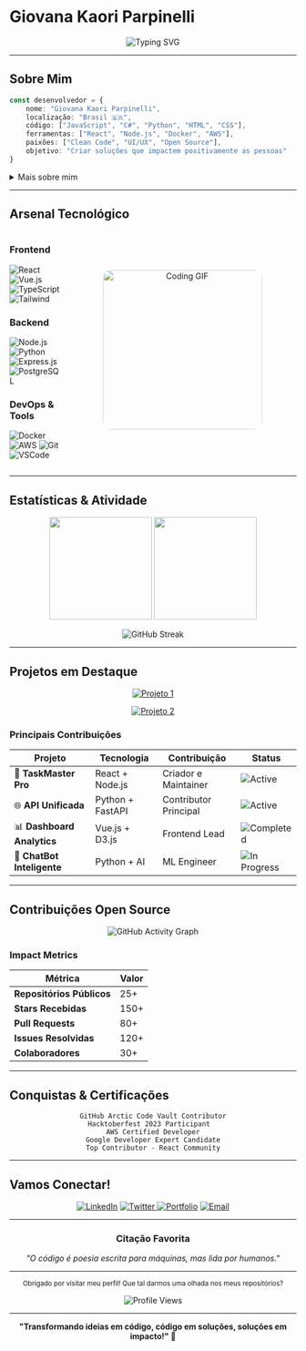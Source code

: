 # Giovana Kaori Parpinelli 

<div align="center">
  
![Typing SVG](https://readme-typing-svg.herokuapp.com?font=Fira+Code&weight=500&size=26&pause=1200&color=ff8451&background=FFF5F500&center=true&vCenter=true&width=650&lines=Desenvolvedora;Transformando+ideias+em+código;Olá!+Bem-vindo+ao+meu+universo!)

</div>

---

## Sobre Mim

```typescript
const desenvolvedor = {
    nome: "Giovana Kaori Parpinelli",
    localização: "Brasil 🇧🇷",
    código: ["JavaScript", "C#", "Python", "HTML", "CSS"],
    ferramentas: ["React", "Node.js", "Docker", "AWS"],
    paixões: ["Clean Code", "UI/UX", "Open Source"],
    objetivo: "Criar soluções que impactem positivamente as pessoas"
}
```

<details>
<summary>Mais sobre mim</summary>
<br>

Atualmente trabalhando em **projetos inovadores com React e Node.js**  
Aprendendo **Machine Learning e Cloud Architecture**  
Procuro colaborar em **projetos open source**  
Pergunte-me sobre **desenvolvimento web, APIs e arquitetura de software**  
Como me encontrar: **kaoriparpinelli@gmail.com**  
Fato curioso: **Adoro resolver problemas complexos com código elegante!**

</details>

---

## Arsenal Tecnológico

<div style="display: flex; align-items: center; justify-content: space-between;">

<div style="flex: 1; padding-right: 10px;">

### Frontend
![React](https://img.shields.io/badge/React-FFE4E6?style=for-the-badge&logo=react&logoColor=61DAFB)
![Vue.js](https://img.shields.io/badge/Vue.js-E6F7FF?style=for-the-badge&logo=vue.js&logoColor=4FC08D)
![TypeScript](https://img.shields.io/badge/TypeScript-F0E6FF?style=for-the-badge&logo=typescript&logoColor=3178C6)
![Tailwind](https://img.shields.io/badge/Tailwind_CSS-E6FFFA?style=for-the-badge&logo=tailwind-css&logoColor=06B6D4)

### Backend
![Node.js](https://img.shields.io/badge/Node.js-E6F7E6?style=for-the-badge&logo=node.js&logoColor=339933)
![Python](https://img.shields.io/badge/Python-FFF5E6?style=for-the-badge&logo=python&logoColor=3776AB)
![Express.js](https://img.shields.io/badge/Express.js-F5F5F5?style=for-the-badge&logo=express&logoColor=000000)
![PostgreSQL](https://img.shields.io/badge/PostgreSQL-E6F3FF?style=for-the-badge&logo=postgresql&logoColor=4169E1)

### DevOps & Tools
![Docker](https://img.shields.io/badge/Docker-E6F8FF?style=for-the-badge&logo=docker&logoColor=2496ED)
![AWS](https://img.shields.io/badge/AWS-FFF4E6?style=for-the-badge&logo=amazon-aws&logoColor=FF9900)
![Git](https://img.shields.io/badge/Git-FFE6E6?style=for-the-badge&logo=git&logoColor=F05032)
![VSCode](https://img.shields.io/badge/VS_Code-E6F0FF?style=for-the-badge&logo=visual-studio-code&logoColor=007ACC)

</div>

<div style="flex: 0 0 400px; text-align: center;">

<img src="https://mir-s3-cdn-cf.behance.net/project_modules/disp/601014116770475.6068beff4640a.gif" width="280" alt="Coding GIF" style="border-radius: 15px; filter: hue-rotate(320deg) saturate(0.7) brightness(1.1);"/>

</div>

</div>

---

## Estatísticas & Atividade

<div align="center">

<img height="180em" src="https://github-readme-stats.vercel.app/api?username=seuusername&show_icons=true&theme=radical&bg_color=0d1117&title_color=B794F6&text_color=A0AEC0&icon_color=81E6D9&border_color=2D3748"/>

<img height="180em" src="https://github-readme-stats.vercel.app/api/top-langs/?username=seuusername&layout=compact&theme=radical&bg_color=0d1117&title_color=B794F6&text_color=A0AEC0&border_color=2D3748"/>

</div>

<div align="center">

![GitHub Streak](https://github-readme-streak-stats.herokuapp.com/?user=seuusername&theme=radical&background=0d1117&ring=B794F6&fire=81E6D9&currStreakLabel=A0AEC0&border=2D3748)

</div>

---

## Projetos em Destaque

<div align="center">

[![Projeto 1](https://github-readme-stats.vercel.app/api/pin/?username=seuusername&repo=projeto-incrivel&theme=radical&bg_color=0d1117&title_color=B794F6&text_color=A0AEC0&icon_color=81E6D9&border_color=2D3748)](https://github.com/seuusername/projeto-incrivel)

[![Projeto 2](https://github-readme-stats.vercel.app/api/pin/?username=seuusername&repo=app-revolucionario&theme=radical&bg_color=0d1117&title_color=B794F6&text_color=A0AEC0&icon_color=81E6D9&border_color=2D3748)](https://github.com/seuusername/app-revolucionario)

</div>

### Principais Contribuições

| Projeto | Tecnologia | Contribuição | Status |
|---------|------------|--------------|--------|
| 🎯 **TaskMaster Pro** | React + Node.js | Criador e Maintainer | ![Active](https://img.shields.io/badge/Active-4AE54A?style=flat-square) |
| 🌐 **API Unificada** | Python + FastAPI | Contributor Principal | ![Active](https://img.shields.io/badge/Active-4AE54A?style=flat-square) |
| 📊 **Dashboard Analytics** | Vue.js + D3.js | Frontend Lead | ![Completed](https://img.shields.io/badge/Completed-54C7EC?style=flat-square) |
| 🤖 **ChatBot Inteligente** | Python + AI | ML Engineer | ![In Progress](https://img.shields.io/badge/In%20Progress-F6E96B?style=flat-square) |

---

## Contribuições Open Source

<div align="center">

![GitHub Activity Graph](https://github-readme-activity-graph.vercel.app/graph?username=seuusername&theme=redical&bg_color=0d1117&color=B794F6&line=81E6D9&point=A0AEC0&area=true&hide_border=true)

</div>

### Impact Metrics

<div align="center">

| Métrica | Valor |
|---------|-------|
| **Repositórios Públicos** | 25+ |
| **Stars Recebidas** | 150+ |
| **Pull Requests** | 80+ |
| **Issues Resolvidas** | 120+ |
| **Colaboradores** | 30+ |

</div>

---

## Conquistas & Certificações

<div align="center">

```
GitHub Arctic Code Vault Contributor
Hacktoberfest 2023 Participant  
AWS Certified Developer
Google Developer Expert Candidate
Top Contributor - React Community
```

</div>

---

## Vamos Conectar!

<div align="center">

[![LinkedIn](https://img.shields.io/badge/LinkedIn-E6F0FF?style=for-the-badge&logo=linkedin&logoColor=0077B5)](https://linkedin.com/in/seulinkedin)
[![Twitter](https://img.shields.io/badge/Twitter-E6F8FF?style=for-the-badge&logo=twitter&logoColor=1DA1F2)  ](https://twitter.com/seutwitter)
[![Portfolio](https://img.shields.io/badge/Portfolio-FFE6F0?style=for-the-badge&logo=firefox&logoColor=FF4154)](https://seuportfolio.com)
[![Email](https://img.shields.io/badge/Email-FFF0E6?style=for-the-badge&logo=gmail&logoColor=D14836)](mailto:seu-email@exemplo.com)

</div>

---

<div align="center">

### Citação Favorita

*"O código é poesia escrita para máquinas, mas lida por humanos."*

---

<sub>Obrigado por visitar meu perfil! Que tal darmos uma olhada nos meus repositórios?</sub>

![Profile Views](https://komarev.com/ghpvc/?username=seuusername&color=B794F6&style=flat-square&label=Visitantes)

</div>

---

<div align="center">

**"Transformando ideias em código, código em soluções, soluções em impacto!" 🚀**

</div>

<!-- 
    Easter Egg: Se você chegou até aqui, você é incrível! 
    Este README foi criado com muito carinho e atenção aos detalhes
    Sinta-se livre para usar como inspiração para o seu próprio perfil
-->
